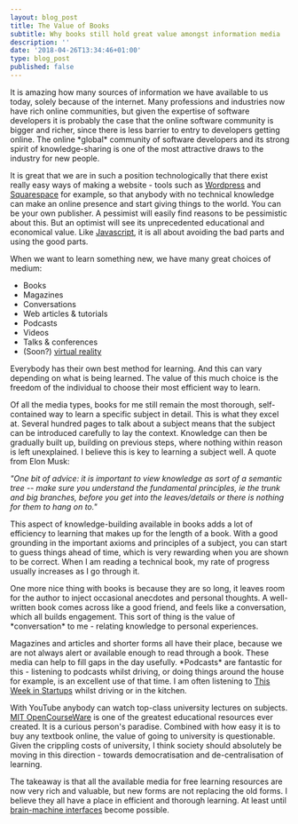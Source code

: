 ```yaml
---
layout: blog_post
title: The Value of Books
subtitle: Why books still hold great value amongst information media
description: ''
date: '2018-04-26T13:34:46+01:00'
type: blog_post
published: false
---
```

It is amazing how many sources of information we have available to us today, solely because of the internet. Many professions and industries now have rich online communities, but given the expertise of software developers it is probably the case that the online software community is bigger and richer, since there is less barrier to entry to developers getting online. The online \*global\* community of software developers and its strong spirit of knowledge-sharing is one of the most attractive draws to the industry for new people. 

It is great that we are in such a position technologically that there exist really easy ways of making a website - tools such as [Wordpress](https://wordpress.com/) and [Squarespace](https://www.squarespace.com) for example, so that anybody with no technical knowledge can make an online presence and start giving things to the world. You can be your own publisher. A pessimist will easily find reasons to be pessimistic about this. But an optimist will see its unprecedented educational and economical value. Like [Javascript](https://www.youtube.com/watch?v=JxAXlJEmNMg&list=PLgEN6Yip8UBKt4j7_KJhhAMnggkA-5svC), it is all about avoiding the bad parts and using the good parts.

When we want to learn something new, we have many great choices of medium:

* Books
* Magazines
* Conversations
* Web articles & tutorials
* Podcasts
* Videos
* Talks & conferences
* (Soon?) [virtual reality](https://www.youtube.com/watch?v=EXYzj6qwCCk)

Everybody has their own best method for learning. And this can vary depending on what is being learned. The value of this much choice is the freedom of the individual to choose their most efficient way to learn.

Of all the media types, books for me still remain the most thorough, self-contained way to learn a specific subject in detail. This is what they excel at. Several hundred pages to talk about a subject means that the subject can be introduced carefully to lay the context. Knowledge can then be gradually built up, building on previous steps, where nothing within reason is left unexplained. I believe this is key to learning a subject well. A quote from Elon Musk:

_"One bit of advice: it is important to view knowledge as sort of a semantic tree -- make sure you understand the fundamental principles, ie the trunk and big branches, before you get into the leaves/details or there is nothing for them to hang on to."_

This aspect of knowledge-building available in books adds a lot of efficiency to learning that makes up for the length of a book. With a good grounding in the important axioms and principles of a subject, you can start to guess things ahead of time, which is very rewarding when you are shown to be correct. When I am reading a technical book, my rate of progress usually increases as I go through it.

One more nice thing with books is because they are so long, it leaves room for the author to inject occasional anecdotes and personal thoughts. A well-written book comes across like a good friend, and feels like a conversation, which all builds engagement. This sort of thing is the value of \*conversation\* to me - relating knowledge to personal experiences.

Magazines and articles and shorter forms all have their place, because we are not always alert or available enough to read through a book. These media can help to fill gaps in the day usefully. \*Podcasts\* are fantastic for this - listening to podcasts whilst driving, or doing things around the house for example, is an excellent use of that time. I am often listening to [This Week in Startups](http://thisweekinstartups.com/) whilst driving or in the kitchen.

With YouTube anybody can watch top-class university lectures on subjects. [MIT OpenCourseWare](https://www.youtube.com/user/MIT) is one of the greatest educational resources ever created. It is a curious person's paradise. Combined with how easy it is to buy any textbook online, the value of going to university is questionable. Given the crippling costs of university, I think society should absolutely be moving in this direction - towards democratisation and de-centralisation of learning.

The takeaway is that all the available media for free learning resources are now very rich and valuable, but new forms are not replacing the old forms. I believe they all have a place in efficient and thorough learning. At least until [brain-machine interfaces](https://www.neuralink.com/) become possible.
